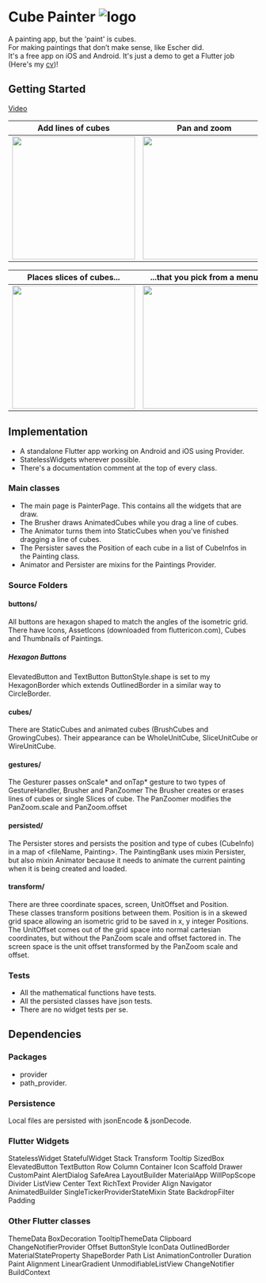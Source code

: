 # Cube Painter ![logo](https://github.com/paulsump/cube_painter/blob/98a52da01cb1108a178e1a22b418b98a05f2c382/android/app/src/main/res/mipmap-hdpi/ic_launcher.png)

A painting app, but the 'paint' is cubes.  
For making paintings that don’t make sense, like Escher did.  
It's a free app on iOS and Android.  It's just a demo to get a Flutter job (Here's my [cv](https://docs.google.com/document/d/1pJ0Z6Hwg2_puwV0F2RATEuoNEGqLUk81_d2qdfV6PC8/edit?usp=sharing))!


## Getting Started

[Video](https://www.dropbox.com/s/fj40rq3rd2d5led/C0606.MP4?dl=0)

| Add lines of cubes  | Pan and zoom | Erase |
| ------------- | ------------- | ------------- |
| <img src="https://github.com/paulsump/cube_painter/blob/2049ca6da2a6231c3e980608b48249efaccac9b0/images/oneFinger.png" height="248">  | <img src="https://github.com/paulsump/cube_painter/blob/2049ca6da2a6231c3e980608b48249efaccac9b0/images/twoFinger.png" height="248"> | <img src="https://github.com/paulsump/cube_painter/blob/2049ca6da2a6231c3e980608b48249efaccac9b0/images/eraseLine.png" height="248"> | 

| Places slices of cubes... | ...that you pick from a menu |
| ------------- | ------------- |
| <img src="https://github.com/paulsump/cube_painter/blob/2049ca6da2a6231c3e980608b48249efaccac9b0/images/placeSlice.png" height="248"> | <img src="https://github.com/paulsump/cube_painter/blob/2049ca6da2a6231c3e980608b48249efaccac9b0/images/slicesMenu.png" height="248"> |

## Implementation
  - A standalone Flutter app working on Android and iOS using Provider.
  - StatelessWidgets wherever possible.
  - There's a documentation comment at the top of every class.

### Main classes

- The main page is PainterPage. This contains all the widgets that are draw.
- The Brusher draws AnimatedCubes while you drag a line of cubes.
- The Animator turns them into StaticCubes when you've finished dragging a line of cubes.
- The Persister saves the Position of each cube in a list of CubeInfos in the Painting class.
- Animator and Persister are mixins for the Paintings Provider.

### Source Folders

#### buttons/

All buttons are hexagon shaped to match the angles of the isometric grid.  There have Icons, AssetIcons (downloaded from fluttericon.com), Cubes and Thumbnails of Paintings.

##### Hexagon Buttons

ElevatedButton and TextButton ButtonStyle.shape is set to my HexagonBorder which extends
OutlinedBorder in a similar way to CircleBorder.

#### cubes/

There are StaticCubes and animated cubes (BrushCubes and GrowingCubes).  Their appearance can be WholeUnitCube, SliceUnitCube or WireUnitCube.

#### gestures/

The Gesturer passes onScale* and onTap* gesture to two types of GestureHandler, Brusher and
PanZoomer The Brusher creates or erases lines of cubes or single Slices of cube. The PanZoomer
modifies the PanZoom.scale and PanZoom.offset

#### persisted/

The Persister stores and persists the position and type of cubes (CubeInfo) in a map of <fileName,
Painting>. The PaintingBank uses mixin Persister, but also mixin Animator because it needs to
animate the current painting when it is being created and loaded.

#### transform/

There are three coordinate spaces, screen, UnitOffset and Position.  
These classes transform positions between them. Position is in a skewed grid space allowing an
isometric grid to be saved in x, y integer Positions. The UnitOffset comes out of the grid space
into normal cartesian coordinates, but without the PanZoom scale and offset factored in. The screen
space is the unit offset transformed by the PanZoom scale and offset.

### Tests

- All the mathematical functions have tests.
- All the persisted classes have json tests.
- There are no widget tests per se.

## Dependencies

### Packages

- provider
- path_provider.

### Persistence

Local files are persisted with jsonEncode & jsonDecode.

### Flutter Widgets

StatelessWidget StatefulWidget Stack Transform Tooltip SizedBox ElevatedButton TextButton Row Column
Container Icon Scaffold Drawer CustomPaint AlertDialog SafeArea LayoutBuilder MaterialApp
WillPopScope Divider ListView Center Text RichText Provider Align Navigator AnimatedBuilder
SingleTickerProviderStateMixin State BackdropFilter Padding

### Other Flutter classes
ThemeData
BoxDecoration
TooltipThemeData
Clipboard
ChangeNotifierProvider
Offset
ButtonStyle IconData OutlinedBorder MaterialStateProperty
ShapeBorder
Path
List
AnimationController
Duration
Paint
Alignment
LinearGradient
UnmodifiableListView
ChangeNotifier
BuildContext

